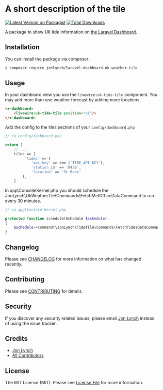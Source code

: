 # A short description of the tile

[![Latest Version on Packagist](https://img.shields.io/packagist/v/jonlynch/laravel-dashboard-uk-tide-tile.svg?style=flat-square)](https://packagist.org/packages/jonlynch/laravel-dashboard-uk-tide-tile)
[![Total Downloads](https://img.shields.io/packagist/dt/jonlynch/laravel-dashboard-uk-tide-tile.svg?style=flat-square)](https://packagist.org/packages/jonlynch/laravel-dashboard-uk-tide-tile)

A package to show UK tide information on [the Laravel Dashboard](https://docs.spatie.be/laravel-dashboard).

## Installation

You can install the package via composer:

```bash
$ composer require jonlynch/laravel-dashboard-uk-weather-tile
```

## Usage

In your dashboard view you use the `livewire:uk-tide-tile` component. You may add more than one weather forecast by adding more locations.

```html
<x-dashboard>
    <livewire:uk-tide-tile position="a1"/>
</x-dashboard>
```

Add the config to the tiles sections of your `config/dashboard.php`

```php
// in config/dashboard.php

return [
    // ...
    tiles => [
         'tides' => [
            'api_key' => env ('TIDE_API_KEY'),
            'station_id' => '0435',
            'location' => 'St Bees'
        ],
    ]
```

In app\Console\Kernel.php you should schedule the JonLynch\UkWeatherTile\Commands\FetchMetOfficeDataCommand to run every 30 minutes.

``` php
// in app\Console\Kernel.php

protected function schedule(Schedule $schedule)
{
    $schedule->command(\JonLynch\TideTile\Commands\FetchTidesDataCommand::class)->hourly();
}
```

## Changelog

Please see [CHANGELOG](CHANGELOG.md) for more information on what has changed recently.

## Contributing

Please see [CONTRIBUTING](CONTRIBUTING.md) for details.

## Security

If you discover any security related issues, please email [Jon Lynch](https://github.com/jonlynch) instead of using the issue tracker.

## Credits

- [Jon Lynch](https://github.com/jonlynch)
- [All Contributors](../../contributors)

## License

The MIT License (MIT). Please see [License File](LICENSE.md) for more information.
